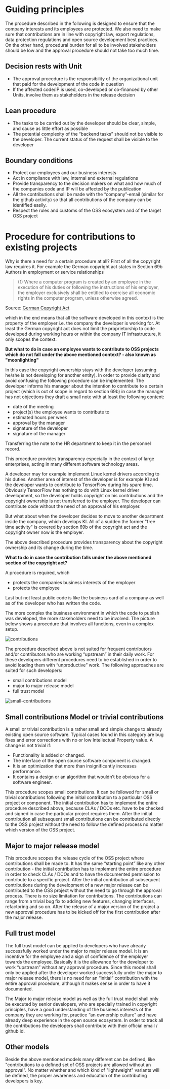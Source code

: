 # Guiding principles
The procedure described in the following is designed to ensure that the company interests and its employees are protected. We also need to make sure that contributions are in line with copyright law, export regulations, data protection regulations and open source development best practices. On the other hand, procedural burden for all to be involved stakeholders should be low and the approval procedure should not take too much time.

## Decision rests with Unit

* The approval procedure is the responsibility of the organizational unit that paid for the development of the code in question
* If the affected code/IP is used, co-developed or co-financed by other Units, involve them as stakeholders in the release decision

## Lean procedure

* The tasks to be carried out by the developer should be clear, simple, and cause as little effort as possible
* The potential complexity of the “backend tasks” should not be visible to the developer. The current status of the request shall be visible to the developer

## Boundary conditions

* Protect our employees and our business interests
* Act in compliance with law, internal and external regulations
* Provide transparency to the decision makers on what and how much of the companies code and IP will be affected by the publication
* All the contributions shall be made with the “company”-email (similar for the github activity) so that all contributions of the company can be identified easily.
* Respect the rules and customs of the OSS ecosystem and of the target OSS project

# Procedure for contributions to existing projects

Why is there a need for a certain procedure at all? First of all the copyright law requires it. 
For example the German copyright act states in Section 69b
Authors in employment or service relationships
> (1) Where a computer program is created by an employee in the execution of his duties or following the instructions of his employer, the employer exclusively shall be entitled to exercise all economic rights in the computer program, unless otherwise agreed.

Source: [German Copyright Act](https://dejure.org/gesetze/UrhG/69b.html)

which in the end means that all the software developed in this context is the property of the employer i.e. the company the developer is working for. At least the German copyright act does not limit the proprietorship to code developed during working hours or within the company IT infrastructure, it only scopes the context. 

**But what to do in case an employee wants to contribute to OSS projects which do not fall under the above mentioned context? - also known as "moonlighting"**

In this case the copyright ownership stays with the developer (assuming he/she is not developing for another entity). In order to provide clarity and avoid confusing the following procedure can be implemented:
The developer informs his manager about the intention to contribute to a certain project (which is out of scope in regard to section 69b) in case the manager has not objections they draft a small note with at least the following content:
* date of the meeting
* project(s) the employee wants to contribute to
* estimated hours per week
* approval by the manager
* signature of the developer
* signature of the manager

Transferring the note to the HR department to keep it in the personnel record.

This procedure provides transparency especially in the context of large enterprises, acting in many different software technology areas. 

A developer may for example implement Linux kernel drivers according to his duties. Another area of interest of the developer is for example KI and the developer wants to contribute to TensorFlow during his spare time. 
Obviously TensorFlow has nothing to do with Linux kernel driver development, so the developer holds copyright on his contributions and the copyright ownership is not transferred to the employer. The developer can contribute code without the need of an approval of his employer.

But what about when the developer decides to move to another department inside the company, which develops KI. All of a sudden the former "free time activity" is covered by section 69b of the copyright act and the copyright owner now is the employer.

The above described procedure provides transparency about the copyright ownership and its change during the time.


**What to do in case the contribution falls under the above mentioned section of the copyright act?**

A procedure is required, which
* protects the companies business interests of the employer
* protects the employee

Last but not least public code is like the business card of a company as well as of the developer who has written the code.

The more complex the business environment in which the code to publish was developed, the more stakeholders need to be involved. The picture below shows a procedure that involves all functions, even in a complex setup. 

![contributions](./img/template-contribs.png)

The procedure described above is not suited for frequent contributors and/or contributors who are working “upstream” in their daily work. For these developers different procedures need to be established in order to avoid loading them with “unproductive” work.
The following approaches are suited for such developers:
* small contributions model
* major to major release model
* full trust model

![small-contributions](./img/small-contributions.png)

## Small contributions Model or trivial contributions

A small or trivial contribution is a rather small and simple change to already existing open source software. Typical cases found in this category are bug fixes and error corrections with no or low Intellectual Property value. 
A change is not trivial if: 
* Functionality is added or changed. 
* The interface of the open source software component is changed. 
* It is an optimization that more than insignificantly increases performance. 
* It contains a design or an algorithm that wouldn’t be obvious for a software engineer.

This procedure scopes small contributions. It can be followed for small or trivial contributions following the initial contribution to a particular OSS project or component. The initial contribution has to implement the entire procedure described above, because CLAs / DCOs etc. have to be checked  and signed in case the particular project requires them.
After the initial contribution all subsequent small contributions can be contributed directly to the OSS project without the need to follow the defined process no matter which version of the OSS project.

## Major to major release model

This procedure scopes the release cycle of the OSS project where contributions shall be made to. It has the same “starting point” like any other contribution - the initial contribution has to implement the entire procedure in order to check CLAs / DCOs and to have the documented permission to contribute to a specific project. After the initial contribution all subsequent contributions during the development of a new major release can be contributed to the OSS project without the need to go through the approval process. There is no size limitation for contributions. The contributions can range from a trivial bug fix to adding new features, changing interfaces, refactoring and so on. After the release of a major version of the project a new approval procedure has to be kicked off for the first contribution after the major release.

## Full trust model

The full trust model can be applied to developers who have already successfully worked under the major to major release model. It is an incentive for the employee and a sign of confidence of the employer towards the employee. Basically it is the allowance for the developer to work “upstream” without any approval procedure. Since this model shall only be applied after the developer worked successfully under the major to major release model, there is no need for an  “initial” contribution with the entire approval procedure, although it makes sense in order to have it documented. 

The Major to major release model as well as the full trust model shall only be executed by  senior developers, who are specially trained in copyright principles, have a good understanding of the business interests of the company they are working for, practice “an ownership culture” and have already deep experience in the open source ecosystem. 
In order to track all the contributions the developers shall contribute with their official email / github id.

## Other models

Beside the above mentioned models many different can be defined, like "contributions to a defined set of OSS projects are allowed without an approval". No matter whether and which kind of "lightweight" variants will be defined, the proper awareness and education of the contributing developers is key. 
